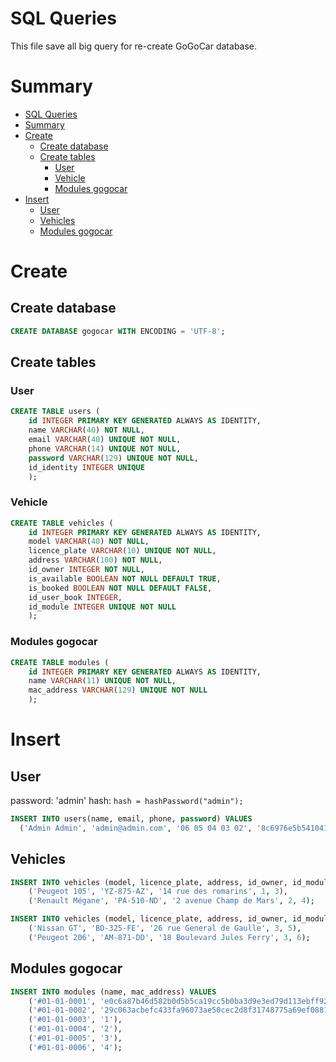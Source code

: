 # SQL Queries

This file save all big query for re-create GoGoCar database.

# Summary

- [SQL Queries](#sql-queries)
- [Summary](#summary)
- [Create](#create)
  - [Create database](#create-database)
  - [Create tables](#create-tables)
    - [User](#user)
    - [Vehicle](#vehicle)
    - [Modules gogocar](#modules-gogocar)
- [Insert](#insert)
  - [User](#user-1)
  - [Vehicles](#vehicles)
  - [Modules gogocar](#modules-gogocar-1)

# Create

## Create database

```sql
CREATE DATABASE gogocar WITH ENCODING = 'UTF-8';
```

## Create tables

### User

```sql
CREATE TABLE users (
    id INTEGER PRIMARY KEY GENERATED ALWAYS AS IDENTITY, 
    name VARCHAR(40) NOT NULL,
    email VARCHAR(40) UNIQUE NOT NULL,
    phone VARCHAR(14) UNIQUE NOT NULL,
    password VARCHAR(129) UNIQUE NOT NULL,
    id_identity INTEGER UNIQUE
    );
```

### Vehicle

```sql
CREATE TABLE vehicles (
    id INTEGER PRIMARY KEY GENERATED ALWAYS AS IDENTITY, 
    model VARCHAR(40) NOT NULL, 
    licence_plate VARCHAR(10) UNIQUE NOT NULL,
    address VARCHAR(100) NOT NULL,
    id_owner INTEGER NOT NULL,
    is_available BOOLEAN NOT NULL DEFAULT TRUE,
    is_booked BOOLEAN NOT NULL DEFAULT FALSE,
    id_user_book INTEGER,
    id_module INTEGER UNIQUE NOT NULL
    );
```

### Modules gogocar

```sql
CREATE TABLE modules (
    id INTEGER PRIMARY KEY GENERATED ALWAYS AS IDENTITY,
    name VARCHAR(11) UNIQUE NOT NULL,
    mac_address VARCHAR(129) UNIQUE NOT NULL
    );
```

# Insert

## User

password: 'admin'
hash: `hash = hashPassword("admin");`

```sql
INSERT INTO users(name, email, phone, password) VALUES
  ('Admin Admin', 'admin@admin.com', '06 05 04 03 02', '8c6976e5b5410415bde908bd4dee15dfb167a9c873fc4bb8a81f6f2ab448a918');
```

## Vehicles

```sql
INSERT INTO vehicles (model, licence_plate, address, id_owner, id_module) VALUES 
    ('Peugeot 105', 'YZ-875-AZ', '14 rue des romarins', 1, 3),
    ('Renault Mégane', 'PA-510-ND', '2 avenue Champ de Mars', 2, 4);
```

```sql
INSERT INTO vehicles (model, licence_plate, address, id_owner, id_module) VALUES 
    ('Nissan GT', 'BD-325-FE', '26 rue General de Gaulle', 3, 5),
    ('Peugeot 206', 'AM-871-DD', '18 Boulevard Jules Ferry', 3, 6);
```

## Modules gogocar

```sql
INSERT INTO modules (name, mac_address) VALUES
    ('#01-01-0001', 'e0c6a87b46d582b0d5b5ca19cc5b0ba3d9e3ed79d113ebff9248b2f8ce5affdc52a044bd4dc8c1d70ffdf08256d7b68beff3a4ae6ae2582ad201cf8f4c6d47a9'),
    ('#01-01-0002', '29c063acbefc433fa96073ae50cec2d8f31748775a69ef0881c4af55bc86481e42f624407111d9a81acef775844f1532f7f30fcf88e4e6c2511598852dabcca4'),
    ('#01-01-0003', '1'),
    ('#01-01-0004', '2'),
    ('#01-01-0005', '3'),
    ('#01-01-0006', '4');
```